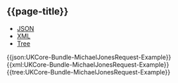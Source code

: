 ## {{page-title}}

<div class="nhsd-!t-margin-bottom-6">
  <ul class="nav nav-tabs" role="tablist">
        <li role="presentation" class="active">
            <a href="#JSON-B-MJR-E" role="tab" data-toggle="tab">JSON</a>
        </li>
         <li role="presentation">
            <a href="#XML-B-MJR-E" role="tab" data-toggle="tab">XML</a>
        </li>
        <li role="presentation">
            <a href="#Tree-B-MJR-E" role="tab" data-toggle="tab">Tree</a>
        </li>
  </ul>
    
  <div class="tab-content snippet">
    <div id="JSON-B-MJR-E" role="tabpanel" class="tab-pane active">
{{json:UKCore-Bundle-MichaelJonesRequest-Example}}
    </div>
    <div id="XML-B-MJR-E" role="tabpanel" class="tab-pane">
{{xml:UKCore-Bundle-MichaelJonesRequest-Example}}
    </div>
    <div id="Tree-B-MJR-E" role="tabpanel" class="tab-pane">
{{tree:UKCore-Bundle-MichaelJonesRequest-Example}}
    </div>
  </div>
</div>